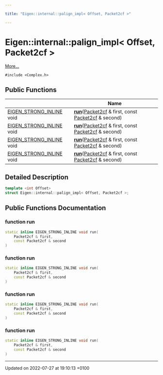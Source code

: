 ```yaml
---

title: "Eigen::internal::palign_impl< Offset, Packet2cf >"

---
```


# Eigen::internal::palign_impl< Offset, Packet2cf >



 [More...](#detailed-description)


`#include <Complex.h>`

## Public Functions

|                | Name           |
| -------------- | -------------- |
| <a href="http://example.org/files/macros_8h/#define-eigen-strong-inline">EIGEN_STRONG_INLINE</a> void | **[run](http://example.org/classes/structeigen_1_1internal_1_1palign__impl_3_01offset_00_01packet2cf_01_4/#function-run)**(<a href="http://example.org/classes/structeigen_1_1internal_1_1packet2cf/">Packet2cf</a> & first, const <a href="http://example.org/classes/structeigen_1_1internal_1_1packet2cf/">Packet2cf</a> & second) |
| <a href="http://example.org/files/macros_8h/#define-eigen-strong-inline">EIGEN_STRONG_INLINE</a> void | **[run](http://example.org/classes/structeigen_1_1internal_1_1palign__impl_3_01offset_00_01packet2cf_01_4/#function-run)**(<a href="http://example.org/classes/structeigen_1_1internal_1_1packet2cf/">Packet2cf</a> & first, const <a href="http://example.org/classes/structeigen_1_1internal_1_1packet2cf/">Packet2cf</a> & second) |
| <a href="http://example.org/files/macros_8h/#define-eigen-strong-inline">EIGEN_STRONG_INLINE</a> void | **[run](http://example.org/classes/structeigen_1_1internal_1_1palign__impl_3_01offset_00_01packet2cf_01_4/#function-run)**(<a href="http://example.org/classes/structeigen_1_1internal_1_1packet2cf/">Packet2cf</a> & first, const <a href="http://example.org/classes/structeigen_1_1internal_1_1packet2cf/">Packet2cf</a> & second) |
| <a href="http://example.org/files/macros_8h/#define-eigen-strong-inline">EIGEN_STRONG_INLINE</a> void | **[run](http://example.org/classes/structeigen_1_1internal_1_1palign__impl_3_01offset_00_01packet2cf_01_4/#function-run)**(<a href="http://example.org/classes/structeigen_1_1internal_1_1packet2cf/">Packet2cf</a> & first, const <a href="http://example.org/classes/structeigen_1_1internal_1_1packet2cf/">Packet2cf</a> & second) |

## Detailed Description

```cpp
template <int Offset>
struct Eigen::internal::palign_impl< Offset, Packet2cf >;
```

## Public Functions Documentation

### function run

```cpp
static inline EIGEN_STRONG_INLINE void run(
    Packet2cf & first,
    const Packet2cf & second
)
```


### function run

```cpp
static inline EIGEN_STRONG_INLINE void run(
    Packet2cf & first,
    const Packet2cf & second
)
```


### function run

```cpp
static inline EIGEN_STRONG_INLINE void run(
    Packet2cf & first,
    const Packet2cf & second
)
```


### function run

```cpp
static inline EIGEN_STRONG_INLINE void run(
    Packet2cf & first,
    const Packet2cf & second
)
```


-------------------------------

Updated on 2022-07-27 at 19:10:13 +0100